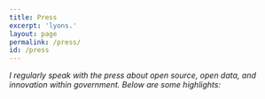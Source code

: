 ```yaml
---
title: Press
excerpt: 'lyons.'
layout: page
permalink: /press/
id: /press
---
```


*I regularly speak with the press about open source, open data, and innovation within government. Below are some highlights:*


